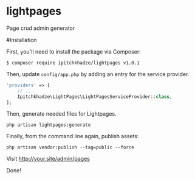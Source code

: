# lightpages
Page crud admin generator

#Installation

First, you'll need to install the package via Composer:

```shell
$ composer require ipitchkhadze/lightpages v1.0.1
```

Then, update `config/app.php` by adding an entry for the service provider.

```php
'providers' => [
    // ...
    Ipitchkhadze\LightPages\LightPagesServiceProvider::class,
];
```
Then, generate needed files for Lightpages.

```shell
php artisan lightpages:generate
```
Finally, from the command line again, publish assets:

```shell
php artisan vendor:publish --tag=public --force
```

Visit http://your.site/admin/pages

Done!

